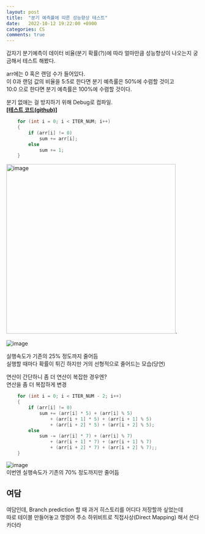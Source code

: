 ```yaml
---
layout: post
title:  "분기 예측률에 따른 성능향상 테스트"
date:   2022-10-12 19:22:00 +0900
categories: CS
comments: true
---
```

갑자기 분기예측이 데이터 비율(분기 확률(?))에 따라 얼마만큼 성능향상이 나오는지 궁금해서 테스트 해봤다.  

arr에는 0 혹은 랜덤 수가 들어있다.  
이 0과 랜덤 값의 비율을 5:5로 한다면 분기 예측률은 50%에 수렴할 것이고  
10:0 으로 한다면 분기 예측률은 100%에 수렴할 것이다.  

분기 없애는 걸 방지하기 위해 Debug로 컴파일.  
[**[테스트 코드(github)]**](https://github.com/Ria9993/PlayGround/blob/main/Branch-prediction%20performance%20test/Branch-prediction%20performance%20test/main.cpp)  
```c
    for (int i = 0; i < ITER_NUM; i++)
    {
        if (arr[i] != 0)
            sum += arr[i];
        else
            sum += 1;
    }
```
<img width="442" alt="image" src="https://user-images.githubusercontent.com/44316628/213647541-eb773237-307f-4ce7-a4db-47662d661b0b.png">. 

![image](https://user-images.githubusercontent.com/44316628/195467772-84d61930-e333-4ed3-ba57-0ec93d0d1b5c.png)

실행속도가 기존의 25% 정도까지 줄어듬  
실행할 때마다 확률이 튀긴 하지만 거의 선형적으로 줄어드는 모습(당연)  

연산이 간단하니 좀 더 연산이 복잡한 경우엔?  
연산을 좀 더 복잡하게 변경  
```c
    for (int i = 0; i < ITER_NUM - 2; i++)
    {
        if (arr[i] != 0)
            sum += (arr[i] * 5) + (arr[i] % 5) 
                + (arr[i + 1] * 5) + (arr[i + 1] % 5)
                + (arr[i + 2] * 5) + (arr[i + 2] % 5);
        else
            sum -= (arr[i] * 7) + (arr[i] % 7) 
                + (arr[i + 1] * 7) + (arr[i + 1] % 7)
                + (arr[i + 2] * 7) + (arr[i + 2] % 7);;
    }
```

![image](https://user-images.githubusercontent.com/44316628/195467465-0e7e6248-715f-4259-af4d-d5bdea01c269.png)  
이번엔 실행속도가 기존의 70% 정도까지만 줄어듬  

## 여담  
여담인데, Branch prediction 할 때 과거 히스토리를 어디다 저장할까 싶었는데  
따로 테이블 만들어놓고 명령어 주소 하위비트로 직접사상(Direct Mapping) 해서 쓴다 카더라  
